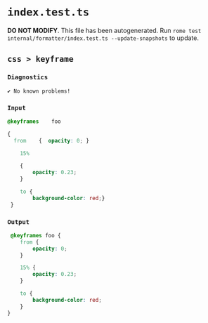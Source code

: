 # `index.test.ts`

**DO NOT MODIFY**. This file has been autogenerated. Run `rome test internal/formatter/index.test.ts --update-snapshots` to update.

## `css > keyframe`

### `Diagnostics`

```
✔ No known problems!

```

### `Input`

```css
@keyframes    foo

{
  from    {  opacity: 0; }

	15%

	{
		opacity: 0.23;
	}

	to {
		background-color: red;}
 }

```

### `Output`

```css
 @keyframes foo {
	from {
		opacity: 0;
	}

	15% {
		opacity: 0.23;
	}

	to {
		background-color: red;
	}
}

```
